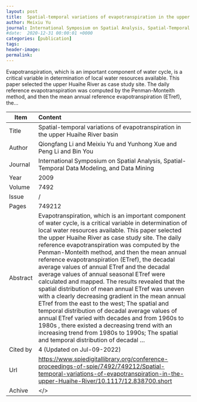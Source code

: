 ```yaml
---
layout: post
title:  Spatial-temporal variations of evapotranspiration in the upper Huaihe River basin
author: Meixiu Yu
journal: International Symposium on Spatial Analysis, Spatial-Temporal Data Modeling, and Data Mining
#date:  2020-12-31 00:00:01 +0000
categories: [publication]
tags: 
header-image: 
permalink: 
---
```

Evapotranspiration, which is an important component of water cycle, is a critical variable in determination of local water resources available. This paper selected the upper Huaihe River as case study site. The daily reference evapotranspiration was computed by the Penman-Monteith method, and then the mean annual reference evapotranspiration (ETref), the...
<!--the above is the excerpt-->
<!--more-->
<!--the following is the text-->


| Item           | Content    |
| ---------------|:------------|
| Title          | Spatial-temporal variations of evapotranspiration in the upper Huaihe River basin     |
| Author         | Qiongfang Li and Meixiu Yu and Yunhong Xue and Peng Li and Bin You    |
| Journal        | International Symposium on Spatial Analysis, Spatial-Temporal Data Modeling, and Data Mining   |
| Year           | 2009  |
| Volume         | 7492	   |
| Issue          | /	   |
| Pages          | 749212	   |
| Abstract       | Evapotranspiration, which is an important component of water cycle, is a critical variable in determination of local water resources available. This paper selected the upper Huaihe River as case study site. The daily reference evapotranspiration was computed by the Penman-Monteith method, and then the mean annual reference evapotranspiration (ETref), the decadal average values of annual ETref and the decadal average values of annual seasonal ETref were calculated and mapped. The results revealed that the spatial distribution of mean annual ETref was uneven with a clearly decreasing gradient in the mean annual ETref from the east to the west; The spatial and temporal distribution of decadal average values of annual ETref varied with decades and from 1960s to 1980s , there existed a decreasing trend with an increasing trend from 1980s to 1990s; The spatial and temporal distribution of decadal …	 |
| Cited by		 | 4 (Updated on Jul-09-2022)   |
| Url  			 | <https://www.spiedigitallibrary.org/conference-proceedings-of-spie/7492/749212/Spatial-temporal-variations-of-evapotranspiration-in-the-upper-Huaihe-River/10.1117/12.838700.short>		 |
| Achive 	     | </>		 |

